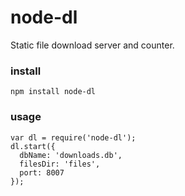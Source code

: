 # node-dl

Static file download server and counter.

### install

    npm install node-dl

### usage

    var dl = require('node-dl');
    dl.start({
      dbName: 'downloads.db',
      filesDir: 'files',
      port: 8007
    });
    
        
